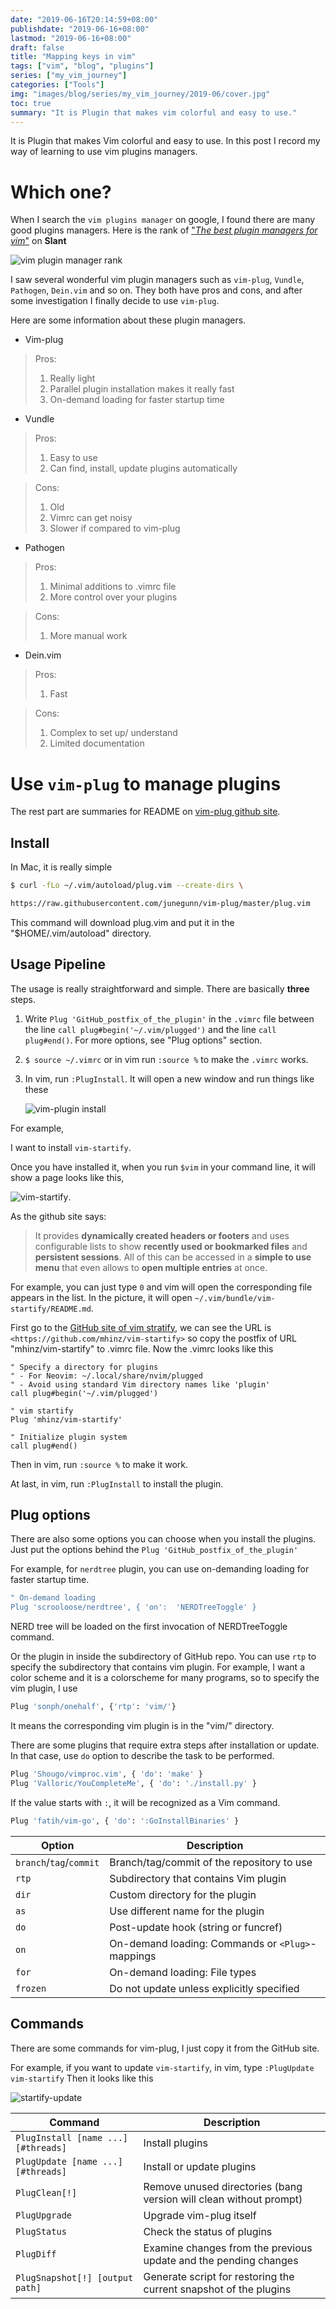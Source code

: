 ```yaml
---
date: "2019-06-16T20:14:59+08:00"
publishdate: "2019-06-16+08:00"
lastmod: "2019-06-16+08:00"
draft: false
title: "Mapping keys in vim"
tags: ["vim", "blog", "plugins"]
series: ["my_vim_journey"]
categories: ["Tools"]
img: "images/blog/series/my_vim_journey/2019-06/cover.jpg"
toc: true
summary: "It is Plugin that makes vim colorful and easy to use."
---
```




It is Plugin that makes Vim colorful and easy to use. In this post I record my way of learning to use vim plugins managers.



# Which one?

When I search the `vim plugins manager` on google, I found there are many good plugins managers. Here is the rank of ["*The best plugin managers for vim*"](<https://www.slant.co/topics/1224/~best-plugin-managers-for-vim>) on **Slant**

![vim plugin manager rank](/images/blog/series/my_vim_journey/2019-06/vimpluginmanagerRank.png)

I saw several wonderful vim plugin managers such as `vim-plug`, `Vundle`, `Pathogen`, `Dein.vim` and so on. They both have pros and cons, and after some investigation I finally decide to use `vim-plug`. 

Here are some information about these plugin managers.

* Vim-plug

> Pros: 
>
>  	1. Really light
>  	2. Parallel plugin installation makes it really fast
>  	3. On-demand loading for faster startup time



* Vundle

> Pros:
>
> 1. Easy to use
> 2. Can find, install, update plugins automatically

> Cons:
>
> 1. Old
> 2. Vimrc can get noisy
> 3. Slower if compared to vim-plug



* Pathogen

> Pros:
>
> 1. Minimal additions to .vimrc file
> 2. More control over your plugins

> Cons:
>
> 1. More manual work



* Dein.vim

> Pros:
>
> 1. Fast

>Cons:
>
>1. Complex to set up/ understand
>2. Limited documentation



# Use `vim-plug` to manage plugins

The rest part are summaries for README on [vim-plug github site](<https://github.com/junegunn/vim-plug>).



## Install

In Mac, it is really simple

```sh
$ curl -fLo ~/.vim/autoload/plug.vim --create-dirs \ 

https://raw.githubusercontent.com/junegunn/vim-plug/master/plug.vim
```



This command will download plug.vim and put it in the "$HOME/.vim/autoload" directory.





## Usage Pipeline

The usage is really straightforward and simple. There are basically **three** steps.

1. Write `Plug 'GitHub_postfix_of_the_plugin'` in the `.vimrc` file between the line `call plug#begin('~/.vim/plugged')` and the line `call plug#end()`. For more options, see "Plug options" section.

2. `$ source ~/.vimrc` or in vim run `:source %` to make the `.vimrc` works.

3. In vim, run `:PlugInstall`. It will open a new window and run things like these

   ![vim-plugin install](/images/blog/series/my_vim_journey/2019-06/vim-plug.gif)

   



For example, 

I want to install `vim-startify`.

Once you have installed it, when you run `$vim` in your command line, it will show a page looks like this, 

![vim-startify](/images/blog/series/my_vim_journey/2019-06/startify-menu.png). 

As the github site says:

> It provides **dynamically created headers or footers** and uses configurable lists to show **recently used or bookmarked files** and **persistent sessions**. All of this can be accessed in a **simple to use menu** that even allows to **open multiple entries** at once.

For example, you can just type `0` and vim will open the corresponding file appears in the list. In the picture, it will open `~/.vim/bundle/vim-startify/README.md`.

First go to the [GitHub site of vim stratify](<https://github.com/mhinz/vim-startify>), we can see the URL is `<https://github.com/mhinz/vim-startify>` so copy the postfix of URL "mhinz/vim-startify" to .vimrc file. Now the .vimrc looks like this 

```
" Specify a directory for plugins
" - For Neovim: ~/.local/share/nvim/plugged
" - Avoid using standard Vim directory names like 'plugin'
call plug#begin('~/.vim/plugged')

" vim startify
Plug 'mhinz/vim-startify'

" Initialize plugin system
call plug#end()
```

Then in vim, run `:source %` to make it work.

At last, in vim, run `:PlugInstall` to install the plugin.



## Plug options

There are also some options you can choose when you install the plugins. Just put the options behind the `Plug 'GitHub_postfix_of_the_plugin'` 

For example, for `nerdtree` plugin, you can use on-demanding loading for faster startup time.

```sh
" On-demand loading
Plug 'scrooloose/nerdtree', { 'on':  'NERDTreeToggle' }
```

NERD tree will be loaded on the first invocation of NERDTreeToggle command.

Or the plugin in inside the subdirectory of GitHub repo. You can use `rtp` to specify the subdirectory that contains vim plugin. For example, I want a color scheme and it is a colorscheme for many programs, so to specify the vim plugin, I use

```sh
Plug 'sonph/onehalf', {'rtp': 'vim/'}
```

It means the corresponding vim plugin is in the "vim/" directory.

There are some plugins that require extra steps after installation or update. In that case, use `do` option to describe the task to be performed.

```sh
Plug 'Shougo/vimproc.vim', { 'do': 'make' }
Plug 'Valloric/YouCompleteMe', { 'do': './install.py' }
```

If the value starts with `:`, it will be recognized as a Vim command.

```sh
Plug 'fatih/vim-go', { 'do': ':GoInstallBinaries' }
```



| Option                  | Description                                      |
| ----------------------- | ------------------------------------------------ |
| `branch`/`tag`/`commit` | Branch/tag/commit of the repository to use       |
| `rtp`                   | Subdirectory that contains Vim plugin            |
| `dir`                   | Custom directory for the plugin                  |
| `as`                    | Use different name for the plugin                |
| `do`                    | Post-update hook (string or funcref)             |
| `on`                    | On-demand loading: Commands or `<Plug>`-mappings |
| `for`                   | On-demand loading: File types                    |
| `frozen`                | Do not update unless explicitly specified        |



## Commands

There are some commands for vim-plug, I just copy it from the GitHub site. 

For example, if you want to update `vim-startify`, in vim, type `:PlugUpdate vim-startify`  Then it looks like this

![startify-update](/images/blog/series/my_vim_journey/2019-06/startify-update.png)



| Command                             | Description                                                  |
| ----------------------------------- | ------------------------------------------------------------ |
| `PlugInstall [name ...] [#threads]` | Install plugins                                              |
| `PlugUpdate [name ...] [#threads]`  | Install or update plugins                                    |
| `PlugClean[!]`                      | Remove unused directories (bang version will clean without prompt) |
| `PlugUpgrade`                       | Upgrade vim-plug itself                                      |
| `PlugStatus`                        | Check the status of plugins                                  |
| `PlugDiff`                          | Examine changes from the previous update and the pending changes |
| `PlugSnapshot[!] [output path]`     | Generate script for restoring the current snapshot of the plugins |